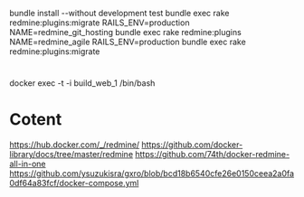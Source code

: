
bundle install --without development test
bundle exec rake redmine:plugins:migrate RAILS_ENV=production NAME=redmine_git_hosting
bundle exec rake redmine:plugins NAME=redmine_agile RAILS_ENV=production
bundle exec rake redmine:plugins:migrate

#
docker exec -t -i build_web_1 /bin/bash



# Cotent
https://hub.docker.com/_/redmine/
https://github.com/docker-library/docs/tree/master/redmine
https://github.com/74th/docker-redmine-all-in-one
https://github.com/ysuzukisra/gxro/blob/bcd18b6540cfe26e0150ceea2a0fa0df64a83fcf/docker-compose.yml
